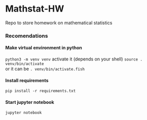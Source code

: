 # Mathstat-HW
Repo to store homework on mathematical statistics

### Recomendations
#### Make virtual environment in python
`python3 -m venv venv`
activate it (depends on your shell)
`source . venv/bin/activate`\
or it can be `. venv/bin/activate.fish`
#### Install requirements
`pip install -r requirements.txt`
#### Start jupyter notebook
`jupyter notebook`
